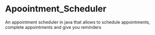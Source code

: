 # Apoointment_Scheduler
An appointment scheduler in java that allows to schedule appointments, complete appointments and give you reminders
